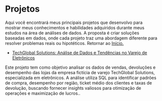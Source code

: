 # Projetos
Aqui você encontrará meus principais projetos que desenvolvo para mostrar meus conhecimentos e habilidades adquiridos durante meus estudos na área de análises de dados.
A proposta é criar soluções baseadas em dados, onde cada projeto traz uma abordagem diferente para resolver problemas reais ou hipotéticos. Retornar ao [Início.](https://github.com/DuduTrindade/Analises_de_Dados/tree/main)

* [TechGlobal Solutions: Análise de Dados e Tendências no Varejo de Eletrônicos](https://github.com/DuduTrindade/Analises_de_Dados/tree/main/Projetos/Projeto%2001)

Este projeto tem como objetivo analisar os dados de vendas, devoluções e desempenho das lojas da empresa fictícia de varejo TechGlobal Solutions, especializada em eletrônicos.
 A análise utiliza SQL para identificar padrões de compra, desempenho por região, ticket médio dos clientes e taxas de devolução, buscando fornecer insights valiosos para 
 otimização de operações e maximização de lucros..























